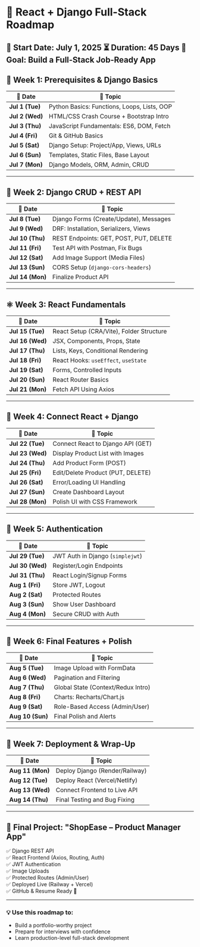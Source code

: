 # 🚀 **React + Django Full-Stack Roadmap**

**📅 Start Date:** July 1, 2025
**⏳ Duration:** 45 Days
**🎯 Goal:** Build a Full-Stack Job-Ready App
---------------------------------------------

## 🌱 **Week 1: Prerequisites & Django Basics**

| 📅 Date         | 🔧 Topic                                    |
| --------------- | ------------------------------------------- |
| **Jul 1 (Tue)** | Python Basics: Functions, Loops, Lists, OOP |
| **Jul 2 (Wed)** | HTML/CSS Crash Course + Bootstrap Intro     |
| **Jul 3 (Thu)** | JavaScript Fundamentals: ES6, DOM, Fetch    |
| **Jul 4 (Fri)** | Git & GitHub Basics                         |
| **Jul 5 (Sat)** | Django Setup: Project/App, Views, URLs      |
| **Jul 6 (Sun)** | Templates, Static Files, Base Layout        |
| **Jul 7 (Mon)** | Django Models, ORM, Admin, CRUD             |

---

## 🔁 **Week 2: Django CRUD + REST API**

| 📅 Date          | 🔧 Topic                               |
| ---------------- | -------------------------------------- |
| **Jul 8 (Tue)**  | Django Forms (Create/Update), Messages |
| **Jul 9 (Wed)**  | DRF: Installation, Serializers, Views  |
| **Jul 10 (Thu)** | REST Endpoints: GET, POST, PUT, DELETE |
| **Jul 11 (Fri)** | Test API with Postman, Fix Bugs        |
| **Jul 12 (Sat)** | Add Image Support (Media Files)        |
| **Jul 13 (Sun)** | CORS Setup (`django-cors-headers`)     |
| **Jul 14 (Mon)** | Finalize Product API                   |

---

## ⚛️ **Week 3: React Fundamentals**

| 📅 Date          | 🔧 Topic                                 |
| ---------------- | ---------------------------------------- |
| **Jul 15 (Tue)** | React Setup (CRA/Vite), Folder Structure |
| **Jul 16 (Wed)** | JSX, Components, Props, State            |
| **Jul 17 (Thu)** | Lists, Keys, Conditional Rendering       |
| **Jul 18 (Fri)** | React Hooks: `useEffect`, `useState`     |
| **Jul 19 (Sat)** | Forms, Controlled Inputs                 |
| **Jul 20 (Sun)** | React Router Basics                      |
| **Jul 21 (Mon)** | Fetch API Using Axios                    |

---

## 🔗 **Week 4: Connect React + Django**

| 📅 Date          | 🔧 Topic                          |
| ---------------- | --------------------------------- |
| **Jul 22 (Tue)** | Connect React to Django API (GET) |
| **Jul 23 (Wed)** | Display Product List with Images  |
| **Jul 24 (Thu)** | Add Product Form (POST)           |
| **Jul 25 (Fri)** | Edit/Delete Product (PUT, DELETE) |
| **Jul 26 (Sat)** | Error/Loading UI Handling         |
| **Jul 27 (Sun)** | Create Dashboard Layout           |
| **Jul 28 (Mon)** | Polish UI with CSS Framework      |

---

## 🔐 **Week 5: Authentication**

| 📅 Date          | 🔧 Topic                         |
| ---------------- | -------------------------------- |
| **Jul 29 (Tue)** | JWT Auth in Django (`simplejwt`) |
| **Jul 30 (Wed)** | Register/Login Endpoints         |
| **Jul 31 (Thu)** | React Login/Signup Forms         |
| **Aug 1 (Fri)**  | Store JWT, Logout                |
| **Aug 2 (Sat)**  | Protected Routes                 |
| **Aug 3 (Sun)**  | Show User Dashboard              |
| **Aug 4 (Mon)**  | Secure CRUD with Auth            |

---

## 🧰 **Week 6: Final Features + Polish**

| 📅 Date          | 🔧 Topic                           |
| ---------------- | ---------------------------------- |
| **Aug 5 (Tue)**  | Image Upload with FormData         |
| **Aug 6 (Wed)**  | Pagination and Filtering           |
| **Aug 7 (Thu)**  | Global State (Context/Redux Intro) |
| **Aug 8 (Fri)**  | Charts: Recharts/Chart.js          |
| **Aug 9 (Sat)**  | Role-Based Access (Admin/User)     |
| **Aug 10 (Sun)** | Final Polish and Alerts            |

---

## 🚀 **Week 7: Deployment & Wrap-Up**

| 📅 Date          | 🔧 Topic                       |
| ---------------- | ------------------------------ |
| **Aug 11 (Mon)** | Deploy Django (Render/Railway) |
| **Aug 12 (Tue)** | Deploy React (Vercel/Netlify)  |
| **Aug 13 (Wed)** | Connect Frontend to Live API   |
| **Aug 14 (Thu)** | Final Testing and Bug Fixing   |

---

## 🏁 Final Project: **"ShopEase – Product Manager App"**

✅ Django REST API<br>
✅ React Frontend (Axios, Routing, Auth)<br>
✅ JWT Authentication<br>
✅ Image Uploads<br>
✅ Protected Routes (Admin/User)<br>
✅ Deployed Live (Railway + Vercel)<br>
✅ GitHub & Resume Ready 💼<br>

---

### 💡 Use this roadmap to:

* Build a portfolio-worthy project
* Prepare for interviews with confidence
* Learn production-level full-stack development
